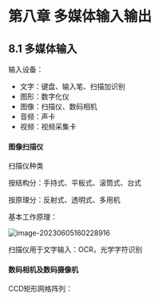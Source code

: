 # 第八章 多媒体输入输出

## 8.1 多媒体输入

输入设备：

* 文字：键盘、输入笔、扫描加识别
* 图形：数字化仪
* 图像：扫描仪、数码相机
* 音频：声卡
* 视频：视频采集卡

#### 图像扫描仪

扫描仪种类

按结构分：手持式、平板式、滚筒式、台式

按原理分：反射式、透明式、多用机

基本工作原理：

![image-20230605160228916](https://cdn.staticaly.com/gh/LuoChen-LC/picx-images-hosting@master/20230605/image-20230605160228916.5ql03oegb780.png)

扫描仪用于文字输入：OCR，光学字符识别

#### 数码相机及数码摄像机

CCD矩形网格阵列：